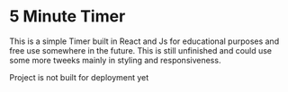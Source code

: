 # 5 Minute Timer

This is a simple Timer built in React and Js for educational purposes and free use somewhere in the future.
This is still unfinished and could use some more tweeks mainly in styling and responsiveness.

Project is not built for deployment yet